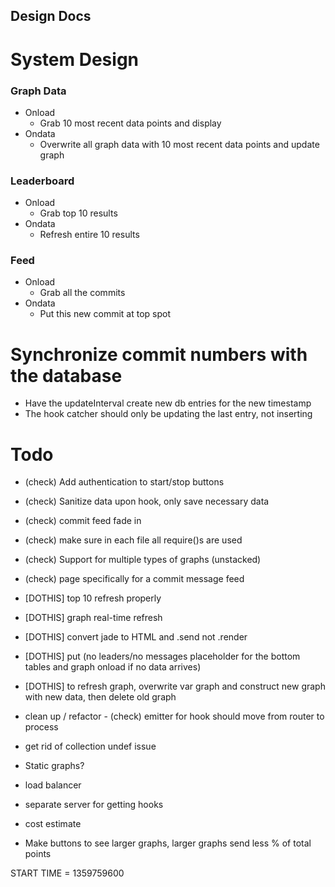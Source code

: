 ## Design Docs

# System Design

### Graph Data

* Onload
  * Grab 10 most recent data points and display
* Ondata
  * Overwrite all graph data with 10 most recent data points and update graph

### Leaderboard

* Onload
  * Grab top 10 results
* Ondata
  * Refresh entire 10 results

### Feed

* Onload
  * Grab all the commits
* Ondata
  * Put this new commit at top spot

# Synchronize commit numbers with the database

* Have the updateInterval create new db entries for the new timestamp
* The hook catcher should only be updating the last entry, not inserting 


# Todo

* (check) Add authentication to start/stop buttons
* (check) Sanitize data upon hook, only save necessary data
* (check) commit feed fade in
* (check) make sure in each file all require()s are used
* (check) Support for multiple types of graphs (unstacked)
* (check) page specifically for a commit message feed
* [DOTHIS] top 10 refresh properly
* [DOTHIS] graph real-time refresh
* [DOTHIS] convert jade to HTML and .send not .render
* [DOTHIS] put (no leaders/no messages placeholder for the bottom tables and graph onload if no data arrives)
* [DOTHIS] to refresh graph, overwrite var graph and construct new graph with new data, then delete old graph

* clean up / refactor - (check) emitter for hook should move from router to process
* get rid of collection undef issue
* Static graphs?
* load balancer
* separate server for getting hooks
* cost estimate
* Make buttons to see larger graphs, larger graphs send less % of total points

START TIME = 1359759600
